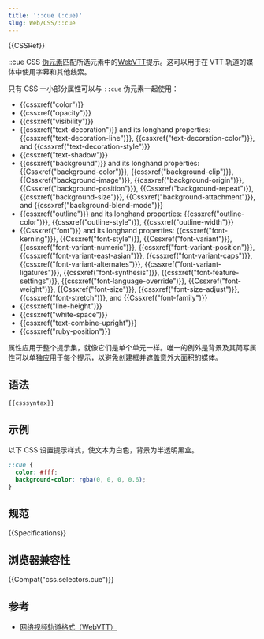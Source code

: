 ```yaml
---
title: '::cue (:cue)'
slug: Web/CSS/::cue
---
```

{{CSSRef}}

::cue CSS [伪元素](/zh-CN/docs/Web/CSS/Pseudo-elements)匹配所选元素中的[WebVTT](en-US/docs/Web/API/WebVTT_API)提示。这可以用于在 VTT 轨道的媒体中使用字幕和其他线索。

只有 CSS 一小部分属性可以与 `::cue` 伪元素一起使用：

- {{cssxref("color")}}
- {{cssxref("opacity")}}
- {{cssxref("visibility")}}
- {{cssxref("text-decoration")}} and its longhand properties: {{cssxref("text-decoration-line")}}, {{cssxref("text-decoration-color")}}, and {{cssxref("text-decoration-style")}}
- {{cssxref("text-shadow")}}
- {{cssxref("background")}} and its longhand properties: {{Cssxref("background-color")}}, {{cssxref("background-clip")}}, {{Cssxref("background-image")}}, {{cssxref("background-origin")}}, {{Cssxref("background-position")}}, {{Cssxref("background-repeat")}}, {{cssxref("background-size")}}, {{Cssxref("background-attachment")}}, and {{cssxref("background-blend-mode")}}
- {{cssxref("outline")}} and its longhand properties: {{cssxref("outline-color")}}, {{cssxref("outline-style")}}, {{cssxref("outline-width")}}
- {{Cssxref("font")}} and its longhand properties: {{cssxref("font-kerning")}}, {{Cssxref("font-style")}}, {{Cssxref("font-variant")}}, {{cssxref("font-variant-numeric")}}, {{cssxref("font-variant-position")}}, {{cssxref("font-variant-east-asian")}}, {{cssxref("font-variant-caps")}}, {{cssxref("font-variant-alternates")}}, {{cssxref("font-variant-ligatures")}}, {{cssxref("font-synthesis")}}, {{cssxref("font-feature-settings")}}, {{cssxref("font-language-override")}}, {{Cssxref("font-weight")}}, {{Cssxref("font-size")}}, {{cssxref("font-size-adjust")}}, {{cssxref("font-stretch")}}, and {{Cssxref("font-family")}}
- {{cssxref("line-height")}}
- {{cssxref("white-space")}}
- {{cssxref("text-combine-upright")}}
- {{cssxref("ruby-position")}}

属性应用于整个提示集，就像它们是单个单元一样。唯一的例外是背景及其简写属性可以单独应用于每个提示，以避免创建框并遮盖意外大面积的媒体。

## 语法

```plain
{{csssyntax}}
```

## 示例

以下 CSS 设置提示样式，使文本为白色，背景为半透明黑盒。

```css
::cue {
  color: #fff;
  background-color: rgba(0, 0, 0, 0.6);
}
```

## 规范

{{Specifications}}

## 浏览器兼容性

{{Compat("css.selectors.cue")}}

## 参考

- [网络视频轨道格式（WebVTT）](/zh-CN/docs/Web/API/WebVTT_API)
